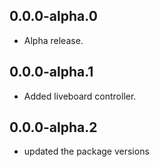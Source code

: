 ## 0.0.0-alpha.0

* Alpha release.

## 0.0.0-alpha.1

* Added liveboard controller.

## 0.0.0-alpha.2

* updated the package versions